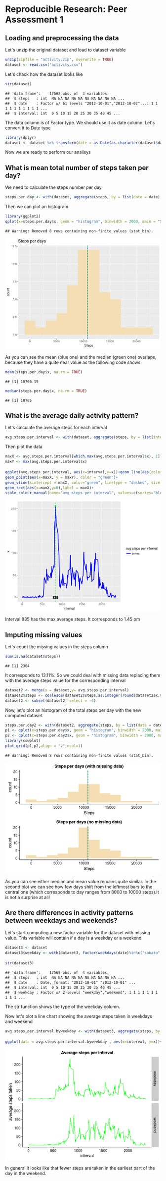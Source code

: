 # Reproducible Research: Peer Assessment 1


## Loading and preprocessing the data
Let's unzip the original dataset and load to dataset variable

```r
unzip(zipfile = "activity.zip", overwrite = TRUE)
dataset <- read.csv("activity.csv")
```

Let's chack how the dataset looks like

```r
str(dataset)
```

```
## 'data.frame':	17568 obs. of  3 variables:
##  $ steps   : int  NA NA NA NA NA NA NA NA NA NA ...
##  $ date    : Factor w/ 61 levels "2012-10-01","2012-10-02",..: 1 1 1 1 1 1 1 1 1 1 ...
##  $ interval: int  0 5 10 15 20 25 30 35 40 45 ...
```

The data column is of Factor type. We should use it as date column. Let's convert it to Date type


```r
library(dplyr)
dataset <- dataset %>% transform(date = as.Date(as.character(dataset$date,"%Y-%M-%D")))
```

Now we are ready to perform our analisys

## What is mean total number of steps taken per day?
We need to calculate the steps number per day

```r
steps.per.day <- with(dataset, aggregate(steps, by = list(date = date), FUN = sum))
```

Then we can plot an histogram

```r
library(ggplot2)
qplot(x=steps.per.day$x, geom = "histogram", binwidth = 2000, main = "Steps per days", xlab = "Steps", fill=I("wheat"))+geom_vline(xintercept = median(steps.per.day$x, na.rm = TRUE), color = "green")+geom_vline(xintercept = mean(steps.per.day$x, na.rm = TRUE), color = "blue", linetype = "dashed")
```

```
## Warning: Removed 8 rows containing non-finite values (stat_bin).
```

![](PA1_template_files/figure-html/unnamed-chunk-5-1.png)<!-- -->

As you can see the mean (blue one) and the median (green one) overlaps, because they have a quite near value as the following code shows


```r
mean(steps.per.day$x, na.rm = TRUE)
```

```
## [1] 10766.19
```

```r
median(steps.per.day$x, na.rm = TRUE)
```

```
## [1] 10765
```
## What is the average daily activity pattern?
Let's calculate the average steps for each interval

```r
avg.steps.per.interval <- with(dataset, aggregate(steps, by = list(interval = interval) , FUN = mean, na.rm = TRUE))
```

Then plot the data

```r
maxX <- avg.steps.per.interval[which.max(avg.steps.per.interval$x), 1]
maxY <- max(avg.steps.per.interval$x)

ggplot(avg.steps.per.interval, aes(x=interval,y=x))+geom_line(aes(color = "series"), lwd = 1)+
geom_point(aes(x=maxX, y = maxY), color = "green")+
geom_vline(xintercept = maxX, color="green", linetype = "dashed", size = .5)+
geom_text(aes(x=maxX,y=0),label = maxX)+
scale_colour_manual(name="avg steps per interval", values=c(series="blue"))
```

![](PA1_template_files/figure-html/unnamed-chunk-8-1.png)<!-- -->

Interval 835 has the max average steps. It corresponds to 1.45 pm

## Imputing missing values
Let's count the missing values in the steps column

```r
sum(is.na(dataset$steps))
```

```
## [1] 2304
```


It corresponds to 13.11%.
So we could deal with missing data replacing them with the average steps value for the corresponding interval


```r
dataset2 <- merge(x = dataset,y= avg.steps.per.interval)
dataset2$steps <- coalesce(dataset2$steps,as.integer(round(dataset2$x,0)))
dataset2 <- subset(dataset2, select = -4)
```

Now, let's plot an histogram of the total steps per day with the new computed dataset.

```r
steps.per.day2 <- with(dataset2, aggregate(steps, by = list(date = date), FUN = sum))
p1 <- qplot(x=steps.per.day$x, geom = "histogram", binwidth = 2000, main = "Steps per days (with missing data)", xlab = "Steps", fill=I("wheat"))+coord_cartesian(ylim = c(0:20))+geom_vline(xintercept = median(steps.per.day$x, na.rm = TRUE), color = "green")+geom_vline(xintercept = mean(steps.per.day$x, na.rm = TRUE), color = "blue", linetype = "dashed")
p2 <- qplot(x=steps.per.day2$x, geom = "histogram", binwidth = 2000, main = "Steps per days (no missing data)", xlab = "Steps", fill=I("wheat"))+geom_vline(xintercept = median(steps.per.day2$x), color = "green")+geom_vline(xintercept = mean(steps.per.day2$x), color = "blue", linetype = "dashed")
library(cowplot)
plot_grid(p1,p2,align = "v",ncol=1)
```

```
## Warning: Removed 8 rows containing non-finite values (stat_bin).
```

![](PA1_template_files/figure-html/unnamed-chunk-12-1.png)<!-- -->

As you can see either median and mean value remains quite similar. In the second plot we can see how few days shift from the leftmost bars to the central one (which corresponds to day ranges from 8000 to 10000 steps).It is not a surprise at all!

## Are there differences in activity patterns between weekdays and weekends?

Let's start computing a new factor variable for the dataset with missing value. This variable will contain if a day is a weekday or a weekend


```r
dataset3 <- dataset
dataset3$weekday <- with(dataset3, factor(weekdays(date)%in%c("sabato","domenica"),levels = c(FALSE,TRUE), labels=c("weekday","weekend")))

str(dataset3)
```

```
## 'data.frame':	17568 obs. of  4 variables:
##  $ steps   : int  NA NA NA NA NA NA NA NA NA NA ...
##  $ date    : Date, format: "2012-10-01" "2012-10-01" ...
##  $ interval: int  0 5 10 15 20 25 30 35 40 45 ...
##  $ weekday : Factor w/ 2 levels "weekday","weekend": 1 1 1 1 1 1 1 1 1 1 ...
```

The str function shows the type of the weekday column.

Now let's plot a line chart showing the average steps taken in weekdays and weekend


```r
avg.steps.per.interval.byweekday <- with(dataset3, aggregate(steps, by = list(interval = interval, weekday = weekday), FUN = mean, na.rm = TRUE))

ggplot(data = avg.steps.per.interval.byweekday , aes(x=interval, y=x))+geom_line(color = "green")+facet_grid(weekday ~ .)+ylab(label = "average steps taken")+ggtitle("Average steps per interval")
```

![](PA1_template_files/figure-html/unnamed-chunk-14-1.png)<!-- -->

In general it looks like that fewer steps are taken in the earliest part of the day in the weekend.
